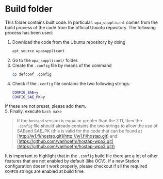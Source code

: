 # Build folder
This folder contains built code. In particular:
`wpa_supplicant` comes from the build process of the code from the official Ubuntu repository.
The following process has been used:
1. Download the code from the Ubuntu repository by doing
    ```bash
    apt source wpasupplicant
    ```
2. Go to the `wpa_supplicant/` folder.
3. Create the `.config` file by means of the command
    ```bash
    cp defconf .config
    ```
4. Check if the `.config` file contains the two following strings:
    ```bash
    CONFIG_SAE=y
    CONFIG_SAE_PK=y
    ```
If these are not preset, please add them.<br>
5. Finally, execute
    ```bash
    make
    ```

> If the `hostapd` version is equal or greater than the 2.11,
> then the `.config` file should already contains the two strings to allow the use of SAEand SAE_PK
> (this is valid for the code that can be found at [http://w1.fi/hostap.git](http://w1.fi/hostap.git)
> and [https://github.com/vanhoefm/hostap-wpa3.git](https://github.com/vanhoefm/hostap-wpa3.git))

It is important to highlight that in the `.config` build file there are a lot of other features that are not enabled by default (like OCV). If a new Station configuration doesn't work properly, please checkout if all the required `CONFIG` strings are enabled at build time.
